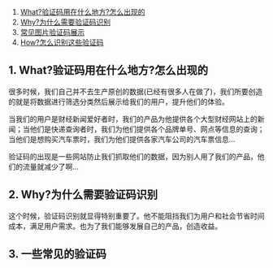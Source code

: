 1. [What?验证码用在什么地方?怎么出现的](#what)
2. [Why?为什么需要验证码识别](#why)
3. [常见图片验证码展示](#show)
4. [How?怎么识别这些验证码](#how)

<h2 id="what">1. What?验证码用在什么地方?怎么出现的</h2>
很多时候，我们自己并不去生产原创的数据(已经有很多人在做了)，我们所要创造的就是将数据进行筛选分类然后展示给我们的用户，提升他们的体验。

当我们的用户是财经新闻爱好者时，我们的产品为他提供各个大型财经网站上的新闻；当他们是快递查询者时，我们为他们提供各个品牌单号、网点等信息的查询；当他们是想购买汽车票时，我们为他们提供各家汽车公司的汽车票信息...

验证码的出现是一些网站防止我们抓取他们的数据，因为别人用了我们的产品，他们的流量就减少了啊...

<h2 id="why">2. Why?为什么需要验证码识别</h2>
这个时候，验证码识别就显得特别重要了。他不能阻挡我们为用户和社会节省时间成本，满足用户需求。也为了我们能够发展自己的产品，创造收益。

<h2 id="show">3. 一些常见的验证码</h2>